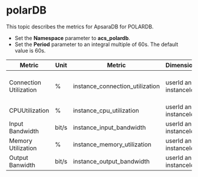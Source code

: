 # polarDB

This topic describes the metrics for ApsaraDB for POLARDB.

-   Set the **Namespace** parameter to **acs\_polardb**.
-   Set the **Period** parameter to an integral multiple of 60s. The default value is 60s.

|Metric|Unit|Metric|Dimensions|Statistics|
|------|----|------|----------|----------|
|Connection Utilization|%|instance\_connection\_utilization|userId and instanceId|Maximum, Minimum, and Average|
|CPUUtilization|%|instance\_cpu\_utilization|userId and instanceId|Average|
|Input Bandwidth|bit/s|instance\_input\_bandwidth|userId and instanceId|Average|
|Memory Utilization|%|instance\_memory\_utilization|userId and instanceId|Average|
|Output Banwidth|bit/s|instance\_output\_bandwidth|userId and instanceId|Average|

